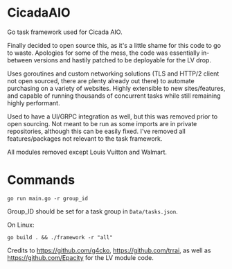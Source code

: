 # CicadaAIO

Go task framework used for Cicada AIO.

Finally decided to open source this, as it's a little shame for this code to go to waste. Apologies for some of the mess, the code was essentially in-between versions and hastily patched to be deployable for the LV drop. 

Uses goroutines and custom networking solutions (TLS and HTTP/2 client not open sourced, there are plenty already out there) to automate purchasing on a variety of websites. Highly extensible to new sites/features, and capable of running thousands of concurrent tasks while still remaining highly performant.

Used to have a UI/GRPC integration as well, but this was removed prior to open sourcing. Not meant to be run as some imports are in private repositories, although this can be easily fixed. I've removed all features/packages not relevant to the task framework.

All modules removed except Louis Vuitton and Walmart.

# Commands

```
go run main.go -r group_id
```

Group_ID should be set for a task group in `Data/tasks.json`.

On Linux:

```
go build . && ./framework -r "all"
```

Credits to https://github.com/g4cko, https://github.com/trrai, as well as https://github.com/Epacity for the LV module code.
